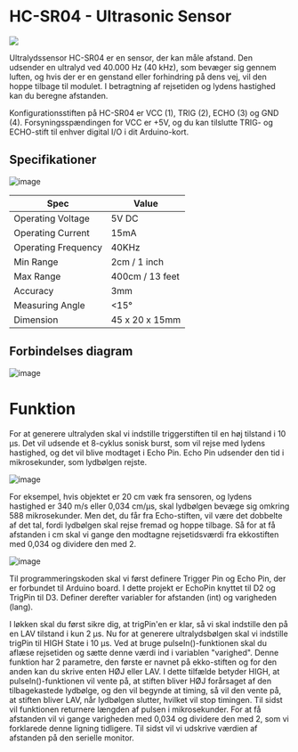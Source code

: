 # HC-SR04 - Ultrasonic Sensor

<img src="https://howtomechatronics.com/wp-content/uploads/2015/07/Ultrasonic-Sensor-HC-SR04-and-Arduino-Complete-Guide-2-768x432.jpg?ezimgfmt=ng%3Awebp%2Fngcb2" />

Ultralydssensor HC-SR04 er en sensor, der kan måle afstand. Den udsender en ultralyd ved 40.000 Hz (40 kHz), som bevæger sig gennem luften, og hvis der er en genstand eller forhindring på dens vej, vil den hoppe tilbage til modulet. I betragtning af rejsetiden og lydens hastighed kan du beregne afstanden.

Konfigurationsstiften på HC-SR04 er VCC (1), TRIG (2), ECHO (3) og GND (4). Forsyningsspændingen for VCC er +5V, og du kan tilslutte TRIG- og ECHO-stift til enhver digital I/O i dit Arduino-kort.

## Specifikationer
![image](https://user-images.githubusercontent.com/44589560/159899007-ae43fb3b-ab6a-4b67-955d-44e2f68c9138.png)

| Spec      | Value |
| ----------- | ----------- |
| Operating Voltage      | 5V DC       |
| Operating Current   | 15mA        |
| Operating Frequency   | 40KHz        |
| Min Range   | 2cm / 1 inch        |
| Max Range   | 400cm / 13 feet        |
| Accuracy   | 3mm        |
| Measuring Angle   | <15°        |
| Dimension   | 45 x 20 x 15mm      |

## Forbindelses diagram

![image](https://user-images.githubusercontent.com/44589560/159899137-8d0b5c4d-c3ab-473c-9a66-011866b3d5fa.png)

# Funktion
For at generere ultralyden skal vi indstille triggerstiften til en høj tilstand i 10 µs. Det vil udsende et 8-cyklus sonisk burst, som vil rejse med lydens hastighed, og det vil blive modtaget i Echo Pin. Echo Pin udsender den tid i mikrosekunder, som lydbølgen rejste.

![image](https://user-images.githubusercontent.com/44589560/159899366-f9403a1b-a197-4f92-adc9-611903a6b51d.png)

For eksempel, hvis objektet er 20 cm væk fra sensoren, og lydens hastighed er 340 m/s eller 0,034 cm/µs, skal lydbølgen bevæge sig omkring 588 mikrosekunder. Men det, du får fra Echo-stiften, vil være det dobbelte af det tal, fordi lydbølgen skal rejse fremad og hoppe tilbage. Så for at få afstanden i cm skal vi gange den modtagne rejsetidsværdi fra ekkostiften med 0,034 og dividere den med 2.

![image](https://user-images.githubusercontent.com/44589560/159899432-4d19153a-cfd5-4925-b112-aa342ee7d7b9.png)

Til programmeringskoden skal vi først definere Trigger Pin og Echo Pin, der er forbundet til Arduino board. I dette projekt er EchoPin knyttet til D2 og TrigPin til D3. Definer derefter variabler for afstanden (int) og varigheden (lang).

I løkken skal du først sikre dig, at trigPin'en er klar, så vi skal indstille den på en LAV tilstand i kun 2 µs. Nu for at generere ultralydsbølgen skal vi indstille trigPin til HIGH State i 10 µs. Ved at bruge pulseIn()-funktionen skal du aflæse rejsetiden og sætte denne værdi ind i variablen "varighed". Denne funktion har 2 parametre, den første er navnet på ekko-stiften og for den anden kan du skrive enten HØJ eller LAV. I dette tilfælde betyder HIGH, at pulseIn()-funktionen vil vente på, at stiften bliver HØJ forårsaget af den tilbagekastede lydbølge, og den vil begynde at timing, så vil den vente på, at stiften bliver LAV, når lydbølgen slutter, hvilket vil stop timingen. Til sidst vil funktionen returnere længden af ​​pulsen i mikrosekunder. For at få afstanden vil vi gange varigheden med 0,034 og dividere den med 2, som vi forklarede denne ligning tidligere. Til sidst vil vi udskrive værdien af ​​afstanden på den serielle monitor.

